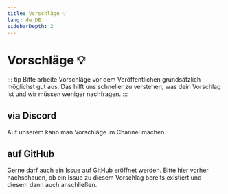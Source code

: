 ```yaml
---
title: Vorschläge 💡
lang: de_DE
sidebarDepth: 2
---
```


# Vorschläge :bulb:
::: tip
Bitte arbeite Vorschläge vor dem Veröffentlichen grundsätzlich möglichst gut aus. Das hilft uns schneller zu verstehen, was dein Vorschlag ist und wir müssen weniger nachfragen.
:::

## via Discord
Auf unserem <discord/> kann man Vorschläge im Channel <discord-channel channel="lssm-help"/> machen.

## auf GitHub
Gerne darf auch ein Issue auf <a :href="$themeConfig.variables.github + '/issues'" target="_blank">GitHub</a> eröffnet werden. Bitte hier vorher nachschauen, ob ein Issue zu diesem Vorschlag bereits existiert und diesem dann auch anschließen.

